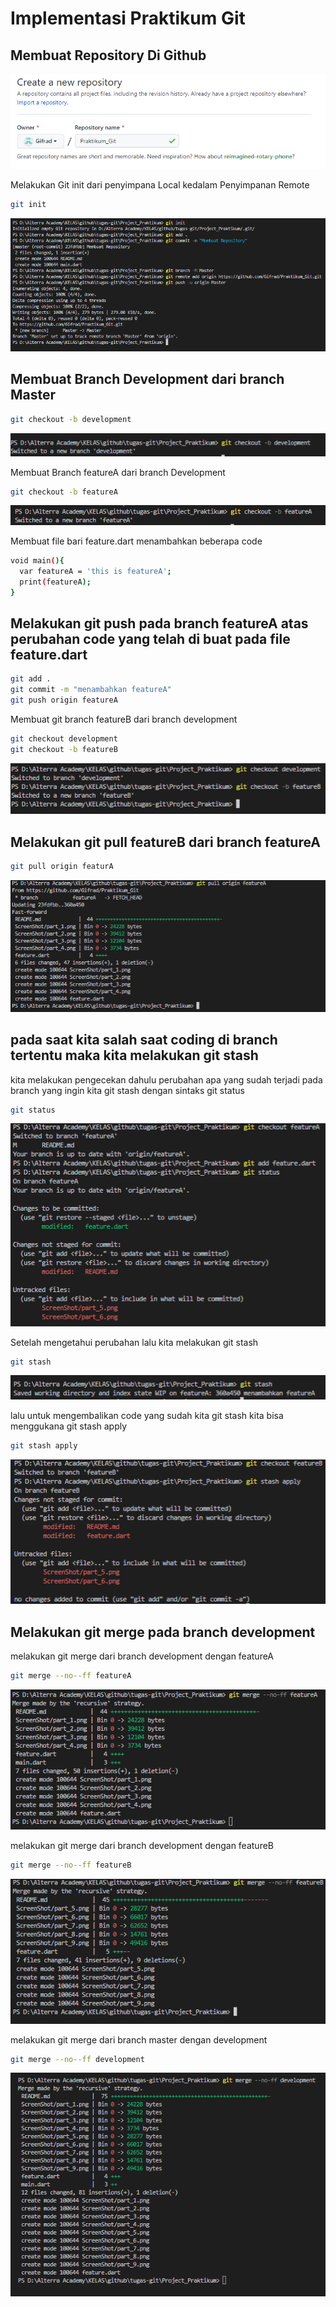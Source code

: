 # Implementasi Praktikum Git


## Membuat Repository Di Github

![alt](/ScreenShot/part_1.png)

Melakukan Git init dari penyimpana Local kedalam Penyimpanan Remote

```bash
git init
```
![alt](/ScreenShot/part_2.png)

## Membuat Branch Development dari branch Master

```bash
git checkout -b development
```
![alt](/ScreenShot/part_3.png)

Membuat Branch featureA dari branch Development

```bash
git checkout -b featureA
```
![alt](/ScreenShot/part_4.png)

Membuat file bari feature.dart menambahkan beberapa code
```bash
void main(){
  var featureA = 'this is featureA';
  print(featureA);
}
```
## Melakukan git push pada branch featureA atas perubahan code yang telah di buat pada file feature.dart
```bash
git add .
git commit -m "menambahkan featureA"
git push origin featureA
```

Membuat git branch featureB dari branch development
```bash
git checkout development
git checkout -b featureB
```
![alt](/ScreenShot/part_5.png)

## Melakukan git pull featureB dari branch featureA
```bash
git pull origin featurA
```
![alt](/ScreenShot/part_6.png)

## pada saat kita salah saat coding di branch tertentu maka kita melakukan git stash

kita melakukan pengecekan dahulu perubahan apa yang sudah terjadi pada branch yang ingin kita git stash dengan sintaks git status
```bash
git status
```
![apply](/ScreenShot/part_7.png)

Setelah mengetahui perubahan lalu kita melakukan git stash
```bash
git stash
```
![alt](/ScreenShot/part_8.png)

lalu untuk mengembalikan code yang sudah kita git stash kita bisa menggukana git stash apply
```bash
git stash apply
```
![alt](/ScreenShot/part_9.png)

## Melakukan git merge pada branch development

melakukan git merge dari branch development dengan featureA
```bash
git merge --no--ff featureA
```
![alt](/ScreenShot/part_10.png)

melakukan git merge dari branch development dengan featureB
```bash
git merge --no--ff featureB
```
![alt](/ScreenShot/part_11.png)

melakukan git merge dari branch master dengan development
```bash
git merge --no--ff development
```
![alt](/ScreenShot/part_12.png)